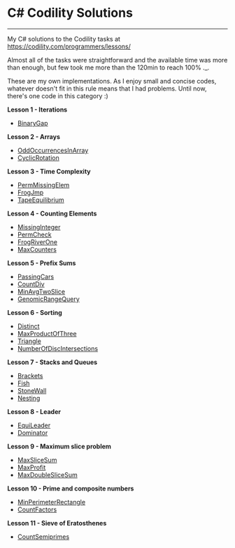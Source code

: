 # C# Codility Solutions
-----------------

My C# solutions to the Codility tasks at https://codility.com/programmers/lessons/

Almost all of the tasks were straightforward and the available time was more than enough, but few took me more than the 120min to reach 100% ._.

These are my own implementations. As I enjoy small and concise codes, whatever doesn't fit in this rule means that I had problems. Until now, there's one code in this category :)


**Lesson 1 - Iterations**

 - [BinaryGap](Lesson%2001%20-%20Iterations/BinaryGap.cs)

**Lesson 2 - Arrays**

 - [OddOccurrencesInArray](Lesson%2002%20-%20Arrays/OddOccurrencesInArray.cs)
 - [CyclicRotation](Lesson%2002%20-%20Arrays/CyclicRotation.cs)

**Lesson 3 - Time Complexity**

 - [PermMissingElem](Lesson%2003%20-%20Time%20Complexity/PermMissingElem.cs)
 - [FrogJmp](Lesson%2003%20-%20Time%20Complexity/FrogJmp.cs)
 - [TapeEquilibrium](Lesson%2003%20-%20Time%20Complexity/TapeEquilibrium.cs)

**Lesson 4 - Counting Elements**

 - [MissingInteger](Lesson%2004%20-%20Counting%20Elements/MissingInteger.cs)
 - [PermCheck](Lesson%2004%20-%20Counting%20Elements/PermCheck.cs)
 - [FrogRiverOne](Lesson%2004%20-%20Counting%20Elements/FrogRiverOne.cs)
 - [MaxCounters](Lesson%2004%20-%20Counting%20Elements/MaxCounters.cs)

**Lesson 5 - Prefix Sums**

 - [PassingCars](Lesson%2005%20-%20Prefix%20Sums/PassingCars.cs)
 - [CountDiv](Lesson%2005%20-%20Prefix%20Sums/CountDiv.cs)
 - [MinAvgTwoSlice](Lesson%2005%20-%20Prefix%20Sums/MinAvgTwoSlice.cs)
 - [GenomicRangeQuery](Lesson%2005%20-%20Prefix%20Sums/GenomicRangeQuery.cs)

**Lesson 6 - Sorting**

 - [Distinct](Lesson%2006%20-%20Sorting/Distinct.cs)
 - [MaxProductOfThree](Lesson%2006%20-%20Sorting/MaxProductOfThree.cs)
 - [Triangle](Lesson%2006%20-%20Sorting/Triangle.cs)
 - [NumberOfDiscIntersections](Lesson%2006%20-%20Sorting/NumberOfDiscIntersections.cs)

**Lesson 7 - Stacks and Queues**

 - [Brackets](Lesson%2007%20-%20Stacks%20and%20Queues/Brackets.cs)
 - [Fish](Lesson%2007%20-%20Stacks%20and%20Queues/Fish.cs)
 - [StoneWall](Lesson%2007%20-%20Stacks%20and%20Queues/StoneWall.cs)
 - [Nesting](Lesson%2007%20-%20Stacks%20and%20Queues/Nesting.cs)
 
**Lesson 8 - Leader**

 - [EquiLeader](Lesson%2008%20-%20Leader/EquiLeader.cs)
 - [Dominator](Lesson%2008%20-%20Leader/Dominator.cs)

**Lesson 9 - Maximum slice problem**

 - [MaxSliceSum](Lesson%2009%20-%20Maximum%20slice%20problem/MaxSliceSum.cs)
 - [MaxProfit](Lesson%2009%20-%20Maximum%20slice%20problem/MaxProfit.cs)
 - [MaxDoubleSliceSum](Lesson%2009%20-%20Maximum%20slice%20problem/MaxDoubleSliceSum.cs)

**Lesson 10 - Prime and composite numbers**

 - [MinPerimeterRectangle](Lesson%2010%20-%20Prime%20and%20composite%20numbers/MinPerimeterRectangle.cs)
 - [CountFactors](Lesson%2010%20-%20Prime%20and%20composite%20numbers/CountFactors.cs)

**Lesson 11 - Sieve of Eratosthenes**
 - [CountSemiprimes](Lesson%2011%20-%20Sieve%20of%20Eratosthenes/CountSemiprimes.cs)